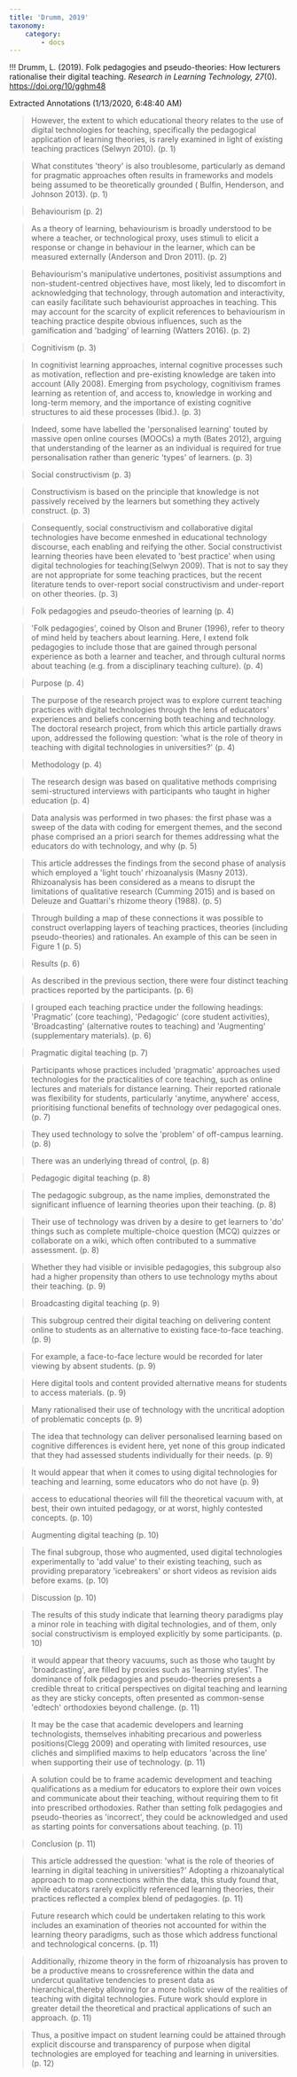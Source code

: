 ```yaml
---
title: 'Drumm, 2019'
taxonomy:
    category:
        - docs
---
```


!!! Drumm, L. (2019). Folk pedagogies and pseudo-theories: How lecturers rationalise their digital teaching. *Research in Learning Technology, 27*(0). https://doi.org/10/gghm48


Extracted Annotations (1/13/2020, 6:48:40 AM)

> However, the extent to which educational theory relates to the use of digital technologies for teaching, specifically the pedagogical application of learning theories, is rarely examined in light of existing teaching practices (Selwyn 2010). (p. 1)

> What constitutes 'theory' is also troublesome, particularly as demand for pragmatic approaches often results in frameworks and models being assumed to be theoretically grounded ( Bulfin, Henderson, and Johnson 2013). (p. 1)

> Behaviourism (p. 2)

> As a theory of learning, behaviourism is broadly understood to be where a teacher, or technological proxy, uses stimuli to elicit a response or change in behaviour in the learner, which can be measured externally (Anderson and Dron 2011). (p. 2)

> Behaviourism's manipulative undertones, positivist assumptions and non-student-centred objectives have, most likely, led to discomfort in acknowledging that technology, through automation and interactivity, can easily facilitate such behaviourist approaches in teaching. This may account for the scarcity of explicit references to behaviourism in teaching practice despite obvious influences, such as the gamification and 'badging' of learning (Watters 2016). (p. 2)

> Cognitivism (p. 3)

> In cognitivist learning approaches, internal cognitive processes such as motivation, reflection and pre-existing knowledge are taken into account (Ally 2008). Emerging from psychology, cognitivism frames learning as retention of, and access to, knowledge in working and long-term memory, and the importance of existing cognitive structures to aid these processes (Ibid.). (p. 3)

> Indeed, some have labelled the 'personalised learning' touted by massive open online courses (MOOCs) a myth (Bates 2012), arguing that understanding of the learner as an individual is required for true personalisation rather than generic 'types' of learners. (p. 3)

> Social constructivism (p. 3)

> Constructivism is based on the principle that knowledge is not passively received by the learners but something they actively construct. (p. 3)

> Consequently, social constructivism and collaborative digital technologies have become enmeshed in educational technology discourse, each enabling and reifying the other. Social constructivist learning theories have been elevated to 'best practice' when using digital technologies for teaching(Selwyn 2009). That is not to say they are not appropriate for some teaching practices, but the recent literature tends to over-report social constructivism and under-report on other theories. (p. 3)

> Folk pedagogies and pseudo-theories of learning (p. 4)

> 'Folk pedagogies', coined by Olson and Bruner (1996), refer to theory of mind held by teachers about learning. Here, I extend folk pedagogies to include those that are gained through personal experience as both a learner and teacher, and through cultural norms about teaching (e.g. from a disciplinary teaching culture). (p. 4)

> Purpose (p. 4)

> The purpose of the research project was to explore current teaching practices with digital technologies through the lens of educators' experiences and beliefs concerning both teaching and technology. The doctoral research project, from which this article partially draws upon, addressed the following question: 'what is the role of theory in teaching with digital technologies in universities?' (p. 4)

> Methodology (p. 4)

> The research design was based on qualitative methods comprising semi-structured interviews with participants who taught in higher education (p. 4)

> Data analysis was performed in two phases: the first phase was a sweep of the data with coding for emergent themes, and the second phase comprised an a priori search for themes addressing what the educators do with technology, and why (p. 5)

> This article addresses the findings from the second phase of analysis which employed a 'light touch' rhizoanalysis (Masny 2013). Rhizoanalysis has been considered as a means to disrupt the limitations of qualitative research (Cumming 2015) and is based on Deleuze and Guattari's rhizome theory (1988). (p. 5)

> Through building a map of these connections it was possible to construct overlapping layers of teaching practices, theories (including pseudo-theories) and rationales. An example of this can be seen in Figure 1 (p. 5)

> Results (p. 6)

> As described in the previous section, there were four distinct teaching practices reported by the participants. (p. 6)

> I grouped each teaching practice under the following headings: 'Pragmatic' (core teaching), 'Pedagogic' (core student activities), 'Broadcasting' (alternative routes to teaching) and 'Augmenting' (supplementary materials). (p. 6)

> Pragmatic digital teaching (p. 7)

> Participants whose practices included 'pragmatic' approaches used technologies for the practicalities of core teaching, such as online lectures and materials for distance learning. Their reported rationale was flexibility for students, particularly 'anytime, anywhere' access, prioritising functional benefits of technology over pedagogical ones. (p. 7)

> They used technology to solve the 'problem' of off-campus learning. (p. 8)

> There was an underlying thread of control, (p. 8)

> Pedagogic digital teaching (p. 8)

> The pedagogic subgroup, as the name implies, demonstrated the significant influence of learning theories upon their teaching. (p. 8)

> Their use of technology was driven by a desire to get learners to 'do' things such as complete multiple-choice question (MCQ) quizzes or collaborate on a wiki, which often contributed to a summative assessment. (p. 8)

> Whether they had visible or invisible pedagogies, this subgroup also had a higher propensity than others to use technology myths about their teaching. (p. 9)

> Broadcasting digital teaching (p. 9)

> This subgroup centred their digital teaching on delivering content online to students as an alternative to existing face-to-face teaching. (p. 9)

> For example, a face-to-face lecture would be recorded for later viewing by absent students. (p. 9)

> Here digital tools and content provided alternative means for students to access materials. (p. 9)

> Many rationalised their use of technology with the uncritical adoption of problematic concepts (p. 9)

> The idea that technology can deliver personalised learning based on cognitive differences is evident here, yet none of this group indicated that they had assessed students individually for their needs. (p. 9)

> It would appear that when it comes to using digital technologies for teaching and learning, some educators who do not have (p. 9)

> access to educational theories will fill the theoretical vacuum with, at best, their own intuited pedagogy, or at worst, highly contested concepts. (p. 10)

> Augmenting digital teaching (p. 10)

> The final subgroup, those who augmented, used digital technologies experimentally to 'add value' to their existing teaching, such as providing preparatory 'icebreakers' or short videos as revision aids before exams. (p. 10)

> Discussion (p. 10)

> The results of this study indicate that learning theory paradigms play a minor role in teaching with digital technologies, and of them, only social constructivism is employed explicitly by some participants. (p. 10)

> it would appear that theory vacuums, such as those who taught by 'broadcasting', are filled by proxies such as 'learning styles'. The dominance of folk pedagogies and pseudo-theories presents a credible threat to critical perspectives on digital teaching and learning as they are sticky concepts, often presented as common-sense 'edtech' orthodoxies beyond challenge. (p. 11)

> It may be the case that academic developers and learning technologists, themselves inhabiting precarious and powerless positions(Clegg 2009) and operating with limited resources, use clichés and simplified maxims to help educators 'across the line' when supporting their use of technology. (p. 11)

> A solution could be to frame academic development and teaching qualifications as a medium for educators to explore their own voices and communicate about their teaching, without requiring them to fit into prescribed orthodoxies. Rather than setting folk pedagogies and pseudo-theories as 'incorrect', they could be acknowledged and used as starting points for conversations about teaching. (p. 11)

> Conclusion (p. 11)

> This article addressed the question: 'what is the role of theories of learning in digital teaching in universities?' Adopting a rhizoanalytical approach to map connections within the data, this study found that, while educators rarely explicitly referenced learning theories, their practices reflected a complex blend of pedagogies. (p. 11)

> Future research which could be undertaken relating to this work includes an examination of theories not accounted for within the learning theory paradigms, such as those which address functional and technological concerns. (p. 11)

> Additionally, rhizome theory in the form of rhizoanalysis has proven to be a productive means to crossreference within the data and undercut qualitative tendencies to present data as hierarchical,thereby allowing for a more holistic view of the realities of teaching with digital technologies. Future work should explore in greater detail the theoretical and practical applications of such an approach. (p. 11)

> Thus, a positive impact on student learning could be attained through explicit discourse and transparency of purpose when digital technologies are employed for teaching and learning in universities. (p. 12)
